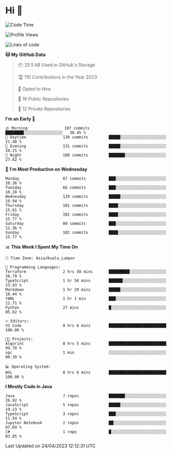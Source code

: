 <h1>Hi 👋</h1>

<!--START_SECTION:waka-->
![Code Time](http://img.shields.io/badge/Code%20Time-173%20hrs%2029%20mins-blue)

![Profile Views](http://img.shields.io/badge/Profile%20Views-1-blue)

![Lines of code](https://img.shields.io/badge/From%20Hello%20World%20I%27ve%20Written-652.0%20thousand%20lines%20of%20code-blue)

**🐱 My GitHub Data** 

> 📦 25.5 kB Used in GitHub's Storage 
 > 
> 🏆 110 Contributions in the Year 2023
 > 
> 💼 Opted to Hire
 > 
> 📜 19 Public Repositories 
 > 
> 🔑 12 Private Repositories 
 > 
**I'm an Early 🐤** 

```text
🌞 Morning                197 commits         ████████░░░░░░░░░░░░░░░░░   30.45 % 
🌆 Daytime                139 commits         █████░░░░░░░░░░░░░░░░░░░░   21.48 % 
🌃 Evening                131 commits         █████░░░░░░░░░░░░░░░░░░░░   20.25 % 
🌙 Night                  180 commits         ███████░░░░░░░░░░░░░░░░░░   27.82 % 
```
📅 **I'm Most Productive on Wednesday** 

```text
Monday                   67 commits          ███░░░░░░░░░░░░░░░░░░░░░░   10.36 % 
Tuesday                  66 commits          ███░░░░░░░░░░░░░░░░░░░░░░   10.20 % 
Wednesday                129 commits         █████░░░░░░░░░░░░░░░░░░░░   19.94 % 
Thursday                 101 commits         ████░░░░░░░░░░░░░░░░░░░░░   15.61 % 
Friday                   102 commits         ████░░░░░░░░░░░░░░░░░░░░░   15.77 % 
Saturday                 80 commits          ███░░░░░░░░░░░░░░░░░░░░░░   12.36 % 
Sunday                   102 commits         ████░░░░░░░░░░░░░░░░░░░░░   15.77 % 
```


📊 **This Week I Spent My Time On** 

```text
🕑︎ Time Zone: Asia/Kuala_Lumpur

💬 Programming Languages: 
Terraform                2 hrs 58 mins       █████████░░░░░░░░░░░░░░░░   36.79 % 
TypeScript               1 hr 56 mins        ██████░░░░░░░░░░░░░░░░░░░   23.93 % 
Markdown                 1 hr 29 mins        █████░░░░░░░░░░░░░░░░░░░░   18.44 % 
YAML                     1 hr 1 min          ███░░░░░░░░░░░░░░░░░░░░░░   12.71 % 
Python                   27 mins             █░░░░░░░░░░░░░░░░░░░░░░░░   05.62 % 

🔥 Editors: 
VS Code                  8 hrs 6 mins        █████████████████████████   100.00 % 

🐱‍💻 Projects: 
Algorint                 8 hrs 5 mins        █████████████████████████   99.70 % 
vpc                      1 min               ░░░░░░░░░░░░░░░░░░░░░░░░░   00.30 % 

💻 Operating System: 
WSL                      8 hrs 6 mins        █████████████████████████   100.00 % 
```

**I Mostly Code in Java** 

```text
Java                     7 repos             ███████░░░░░░░░░░░░░░░░░░   26.92 % 
JavaScript               5 repos             █████░░░░░░░░░░░░░░░░░░░░   19.23 % 
TypeScript               3 repos             ███░░░░░░░░░░░░░░░░░░░░░░   11.54 % 
Jupyter Notebook         2 repos             ██░░░░░░░░░░░░░░░░░░░░░░░   07.69 % 
C#                       1 repo              █░░░░░░░░░░░░░░░░░░░░░░░░   03.85 % 
```




 Last Updated on 24/04/2023 12:12:31 UTC
<!--END_SECTION:waka-->
